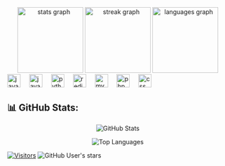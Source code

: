 
<div align="center">
  <img src="https://github-readme-stats.vercel.app/api?username=Dsngxddd&hide_title=false&hide_rank=false&show_icons=true&include_all_commits=true&count_private=true&disable_animations=false&theme=dracula&locale=en&hide_border=false" height="150" alt="stats graph"  />
   <img src="https://github-readme-streak-stats-two-ashy.vercel.app?user=Dsngxddd&theme=dracula&hide_border=true&border_radius=5&mode=weekly" height="150" alt="streak graph" />
  <img src="https://github-readme-stats.vercel.app/api/top-langs?username=Dsngxddd&locale=en&hide_title=false&layout=compact&card_width=320&langs_count=5&theme=dracula&hide_border=false" height="150" alt="languages graph"  />
</div>




<div align="left">
  <img src="https://cdn.jsdelivr.net/gh/devicons/devicon/icons/java/java-original.svg" height="30" alt="java logo"  />
  <img width="12" />
  <img src="https://cdn.jsdelivr.net/gh/devicons/devicon/icons/javascript/javascript-original.svg" height="30" alt="javascript logo"  />
  <img width="12" />
  <img src="https://cdn.jsdelivr.net/gh/devicons/devicon/icons/python/python-original.svg" height="30" alt="python logo"  />
  <img width="12" />
  <img src="https://cdn.jsdelivr.net/gh/devicons/devicon/icons/redis/redis-original.svg" height="30" alt="redis logo"  />
  <img width="12" />
  <img src="https://cdn.jsdelivr.net/gh/devicons/devicon/icons/mysql/mysql-original.svg" height="30" alt="mysql logo"  />
  <img width="12" />
  <img src="https://cdn.simpleicons.org/php/777BB4" height="30" alt="php logo"  />
  <img width="12" />
  <img src="https://upload.wikimedia.org/wikipedia/commons/thumb/6/62/CSS3_logo.svg/800px-CSS3_logo.svg.png" height="30" alt="css"  />
  <img width="12" />
</div>


## 📊 GitHub Stats:

<p align="center">
  <img src="https://github-readme-stats.vercel.app/api?username=Dsngxddd&show_icons=true&count_private=true&theme=nord" alt="GitHub Stats" />
</p>

<p align="center">
  <img src="https://github-readme-stats.vercel.app/api/top-langs/?username=Dsngxddd&layout=compact&theme=nord" alt="Top Languages" />
</p>

[![Visitors](https://api.visitorbadge.io/api/visitors?path=Dsngxddd&label=VISITORS&labelColor=%23ba68c8&countColor=%23263759&style=flat-square&labelStyle=none)](https://visitorbadge.io/status?path=Dsngxddd)
![GitHub User's stars](https://img.shields.io/github/stars/Dsngxddd?style=flat-square&logo=github&logoColor=white&label=My%20Star'S&labelColor=black&color=purple)
